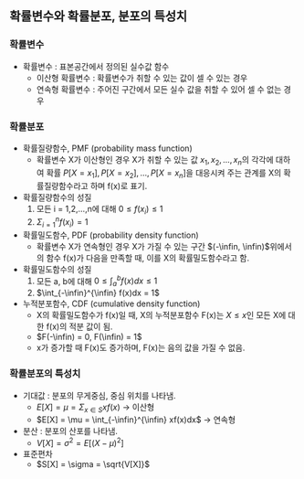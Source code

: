 ## 확률변수와 확률분포, 분포의 특성치
### 확률변수

- 확률변수 : 표본공간에서 정의된 실수값 함수
    - 이산형 확률변수 : 확률변수가 취할 수 있는 값이 셀 수 있는 경우
    - 연속형 확률변수 : 주어진 구간에서 모든 실수 값을 취할 수 있어 셀 수 없는 경우

### 확률분포

- 확률질량함수, PMF (probability mass function)
    - 확률변수 X가 이산형인 경우 X가 취할 수 있는 값 $x_1, x_2, …, x_n$의 각각에 대하여 확률 $P[X = x_1], P[X = x_2], …, P[X = x_n]$을 대응시켜 주는 관계를 X의 확률질량함수라고 하며 f(x)로 표기.
- 확률질량함수의 성질
    1. 모든 i = 1,2,…,n에 대해 $0 \le f(x_i) \le 1$
    2. $\Sigma^n_{i=1} f(x_i) = 1$
- 확률밀도함수, PDF (probability density function)
    - 확률변수 X가 연속형인 경우 X가 가질 수 있는 구간 $(-\infin, \infin)$위에서의 함수 f(x)가 다음을 만족할 때, 이를 X의 확률밀도함수라고 함.
- 확률밀도함수의 성질
    1. 모든 a, b에 대해 $0 \le \int_a^b f(x) dx \le 1$
    2. $\int_{-\infin}^{\infin} f(x)dx = 1$
- 누적분포함수, CDF (cumulative density function)
    - X의 확률밀도함수가 f(x)일 때, X의 누적분포함수 F(x)는 $X \le x$인 모든 X에 대한 f(x)의 적분 값이 됨.
    - $F(-\infin) = 0, F(\infin) = 1$
    - x가 증가할 때 F(x)도 증가하며, F(x)는 음의 값을 가질 수 없음.

### 확률분포의 특성치

- 기대값 : 분포의 무게중심, 중심 위치를 나타냄.
    - $E[X] = \mu = \Sigma_{x \in S} xf(x)$ → 이산형
    - $E[X] = \mu = \int_{-\infin}^{\infin} xf(x)dx$ → 연속형
- 분산 : 분포의 산포를 나타냄.
    - $V[X] = \sigma^2 = E[(X-\mu)^2]$
- 표준편차
    - $S[X] = \sigma = \sqrt{V[X]}$
